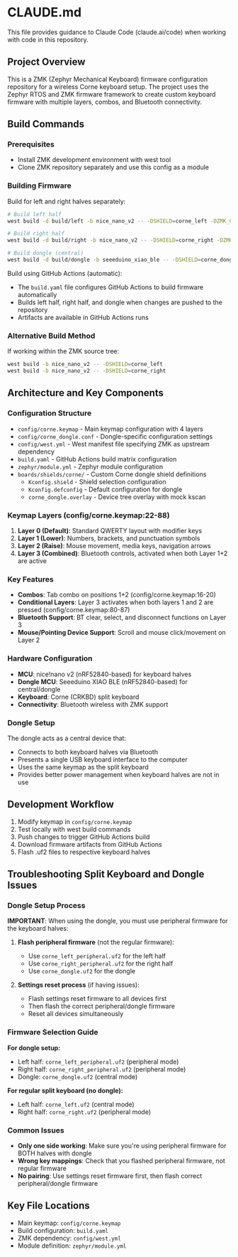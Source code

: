# CLAUDE.md

This file provides guidance to Claude Code (claude.ai/code) when working with code in this repository.

## Project Overview

This is a ZMK (Zephyr Mechanical Keyboard) firmware configuration repository for a wireless Corne keyboard setup. The project uses the Zephyr RTOS and ZMK firmware framework to create custom keyboard firmware with multiple layers, combos, and Bluetooth connectivity.

## Build Commands

### Prerequisites
- Install ZMK development environment with west tool
- Clone ZMK repository separately and use this config as a module

### Building Firmware
Build for left and right halves separately:

```bash
# Build left half
west build -d build/left -b nice_nano_v2 -- -DSHIELD=corne_left -DZMK_CONFIG="$(pwd)"

# Build right half  
west build -d build/right -b nice_nano_v2 -- -DSHIELD=corne_right -DZMK_CONFIG="$(pwd)"

# Build dongle (central)
west build -d build/dongle -b seeeduino_xiao_ble -- -DSHIELD=corne_dongle -DZMK_CONFIG="$(pwd)"
```

Build using GitHub Actions (automatic):
- The `build.yaml` file configures GitHub Actions to build firmware automatically
- Builds left half, right half, and dongle when changes are pushed to the repository
- Artifacts are available in GitHub Actions runs

### Alternative Build Method
If working within the ZMK source tree:
```bash
west build -b nice_nano_v2 -- -DSHIELD=corne_left
west build -b nice_nano_v2 -- -DSHIELD=corne_right
```

## Architecture and Key Components

### Configuration Structure
- `config/corne.keymap` - Main keymap configuration with 4 layers
- `config/corne_dongle.conf` - Dongle-specific configuration settings
- `config/west.yml` - West manifest file specifying ZMK as upstream dependency
- `build.yaml` - GitHub Actions build matrix configuration
- `zephyr/module.yml` - Zephyr module configuration
- `boards/shields/corne/` - Custom Corne dongle shield definitions
  - `Kconfig.shield` - Shield selection configuration
  - `Kconfig.defconfig` - Default configuration for dongle
  - `corne_dongle.overlay` - Device tree overlay with mock kscan

### Keymap Layers (config/corne.keymap:22-88)
1. **Layer 0 (Default)**: Standard QWERTY layout with modifier keys
2. **Layer 1 (Lower)**: Numbers, brackets, and punctuation symbols  
3. **Layer 2 (Raise)**: Mouse movement, media keys, navigation arrows
4. **Layer 3 (Combined)**: Bluetooth controls, activated when both Layer 1+2 are active

### Key Features
- **Combos**: Tab combo on positions 1+2 (config/corne.keymap:16-20)
- **Conditional Layers**: Layer 3 activates when both layers 1 and 2 are pressed (config/corne.keymap:80-87)
- **Bluetooth Support**: BT clear, select, and disconnect functions on Layer 3
- **Mouse/Pointing Device Support**: Scroll and mouse click/movement on Layer 2

### Hardware Configuration
- **MCU**: nice!nano v2 (nRF52840-based) for keyboard halves
- **Dongle MCU**: Seeeduino XIAO BLE (nRF52840-based) for central/dongle
- **Keyboard**: Corne (CRKBD) split keyboard
- **Connectivity**: Bluetooth wireless with ZMK support

### Dongle Setup
The dongle acts as a central device that:
- Connects to both keyboard halves via Bluetooth
- Presents a single USB keyboard interface to the computer
- Uses the same keymap as the split keyboard
- Provides better power management when keyboard halves are not in use

## Development Workflow

1. Modify keymap in `config/corne.keymap`
2. Test locally with west build commands
3. Push changes to trigger GitHub Actions build
4. Download firmware artifacts from GitHub Actions
5. Flash .uf2 files to respective keyboard halves

## Troubleshooting Split Keyboard and Dongle Issues

### Dongle Setup Process
**IMPORTANT**: When using the dongle, you must use peripheral firmware for the keyboard halves:

1. **Flash peripheral firmware** (not the regular firmware):
   - Use `corne_left_peripheral.uf2` for the left half
   - Use `corne_right_peripheral.uf2` for the right half
   - Use `corne_dongle.uf2` for the dongle

2. **Settings reset process** (if having issues):
   - Flash settings reset firmware to all devices first
   - Then flash the correct peripheral/dongle firmware
   - Reset all devices simultaneously

### Firmware Selection Guide
**For dongle setup:**
- Left half: `corne_left_peripheral.uf2` (peripheral mode)
- Right half: `corne_right_peripheral.uf2` (peripheral mode)
- Dongle: `corne_dongle.uf2` (central mode)

**For regular split keyboard (no dongle):**
- Left half: `corne_left.uf2` (central mode)
- Right half: `corne_right.uf2` (peripheral mode)

### Common Issues
- **Only one side working**: Make sure you're using peripheral firmware for BOTH halves with dongle
- **Wrong key mappings**: Check that you flashed peripheral firmware, not regular firmware
- **No pairing**: Use settings reset firmware first, then flash correct peripheral/dongle firmware

## Key File Locations
- Main keymap: `config/corne.keymap`
- Build configuration: `build.yaml` 
- ZMK dependency: `config/west.yml`
- Module definition: `zephyr/module.yml`